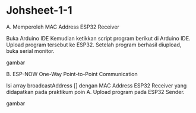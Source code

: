 # Johsheet-1-1

A. Memperoleh MAC Address ESP32 Receiver

Buka Arduino IDE
Kemudian ketikkan script program berikut di Arduino IDE.
Upload program tersebut ke ESP32.
Setelah program berhasil diupload, buka serial monitor.

gambar

B. ESP-NOW One-Way Point-to-Point Communication

Isi array broadcastAddress [] dengan MAC Address ESP32 Receiver yang didapatkan 
pada praktikum poin A.
Upload program pada ESP32 Sender.

gambar

